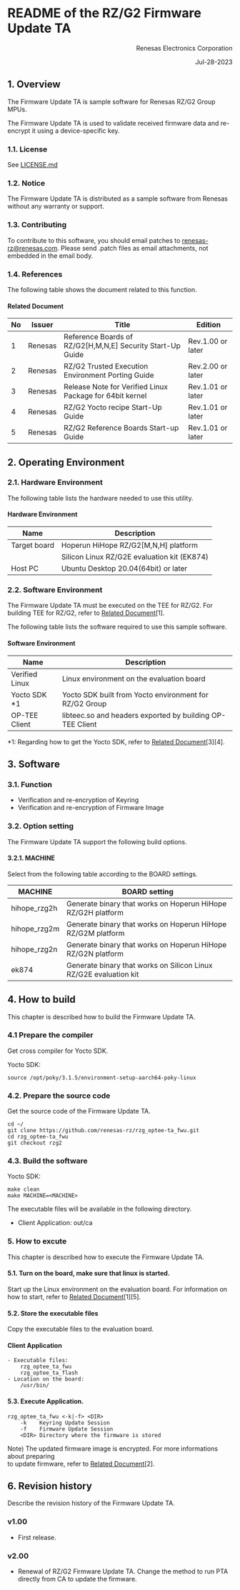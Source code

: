 # README of the RZ/G2 Firmware Update TA

<Div Align="right">
Renesas Electronics Corporation

Jul-28-2023
</Div>

## 1. Overview

The Firmware Update TA is sample software for Renesas RZ/G2 Group MPUs.

The Firmware Update TA is used to validate received firmware data and
re-encrypt it using a device-specific key.

### 1.1. License

See [LICENSE.md](LICENSE.md)

### 1.2. Notice

The Firmware Update TA is distributed as a sample software from Renesas
without any warranty or support.

### 1.3. Contributing

To contribute to this software, you should email patches to renesas-rz@renesas.com.
Please send .patch files as email attachments, not embedded in the email body.

### 1.4. References

The following table shows the document related to this function.

#### Related Document

| No | Issuer  | Title                                                      | Edition           |
|----| ------- |------------------------------------------------------------|-------------------|
| 1  | Renesas | Reference Boards of RZ/G2[H,M,N,E] Security Start-Up Guide | Rev.1.00 or later |
| 2  | Renesas | RZ/G2 Trusted Execution Environment Porting Guide          | Rev.2.00 or later |
| 3  | Renesas | Release Note for Verified Linux Package for 64bit kernel   | Rev.1.01 or later |
| 4  | Renesas | RZ/G2 Yocto recipe Start-Up Guide                          | Rev.1.01 or later |
| 5  | Renesas | RZ/G2 Reference Boards Start-up Guide                      | Rev.1.01 or later |

## 2. Operating Environment

### 2.1. Hardware Environment

The following table lists the hardware needed to use this utility.

#### Hardware Environment

| Name         | Description                                 |
|--------------|---------------------------------------------|
| Target board | Hoperun HiHope RZ/G2[M,N,H] platform        |
|              | Silicon Linux RZ/G2E evaluation kit (EK874) |
| Host PC      | Ubuntu Desktop 20.04(64bit) or later        |

### 2.2. Software Environment

The Firmware Update TA must be executed on the TEE for RZ/G2.
For building TEE for RZ/G2, refer to [Related Document](#related-document)[1].

The following table lists the software required to use this sample software.

#### Software Environment

| Name            | Description                                               |
|-----------------|-----------------------------------------------------------|
| Verified Linux  | Linux environment on the evaluation board                 |
| Yocto SDK *1    | Yocto SDK built from Yocto environment for RZ/G2 Group    |
| OP-TEE Client   | libteec.so and headers exported by building OP-TEE Client |

*1: Regarding how to get the Yocto SDK, refer to [Related Document](#related-document)[3][4].

## 3. Software

### 3.1. Function

- Verification and re-encryption of Keyring
- Verification and re-encryption of Firmware Image

### 3.2. Option setting

The Firmware Update TA support the following build options.

#### 3.2.1. MACHINE

Select from the following table according to the BOARD settings.

| MACHINE          | BOARD setting                                                          |
| ---------------- | ---------------------------------------------------------------------- |
| hihope_rzg2h     | Generate binary that works on Hoperun HiHope RZ/G2H platform           |
| hihope_rzg2m     | Generate binary that works on Hoperun HiHope RZ/G2M platform           |
| hihope_rzg2n     | Generate binary that works on Hoperun HiHope RZ/G2N platform           |
| ek874            | Generate binary that works on Silicon Linux RZ/G2E evaluation kit      |


## 4. How to build

This chapter is described how to build the Firmware Update TA.

### 4.1 Prepare the compiler

Get cross compiler for Yocto SDK.

Yocto SDK:

```shell
source /opt/poky/3.1.5/environment-setup-aarch64-poky-linux
```

### 4.2. Prepare the source code

Get the source code of the Firmware Update TA.

```shell
cd ~/
git clone https://github.com/renesas-rz/rzg_optee-ta_fwu.git
cd rzg_optee-ta_fwu
git checkout rzg2
```

### 4.3. Build the software

Yocto SDK:

```shell
make clean
make MACHINE=<MACHINE>
```

The executable files will be available in the following directory.
 - Client Application: out/ca


### 5. How to excute

This chapter is described how to execute the Firmware Update TA.

#### 5.1. Turn on the board, make sure that linux is started.

Start up the Linux environment on the evaluation board.
For information on how to start, refer to [Related Document](#related-document)[1][5].

#### 5.2. Store the executable files

Copy the executable files to the evaluation board.

#### Client Application

	- Executable files:
		rzg_optee_ta_fwu
		rzg_optee_ta_flash
	- Location on the board:
		/usr/bin/

#### 5.3. Execute Application.

```shell
rzg_optee_ta_fwu <-k|-f> <DIR>
	-k    Keyring Update Session
	-f    Firmware Update Session
	<DIR> Directory where the firmware is stored
```

Note) The updated firmware image is encrypted. For more informations about preparing \
to update firmware, refer to [Related Document](#related-document)[2].

## 6. Revision history

Describe the revision history of the Firmware Update TA.

### v1.00

- First release.

### v2.00

- Renewal of RZ/G2 Firmware Update TA.
  Change the method to run PTA directly from CA to update the firmware.
